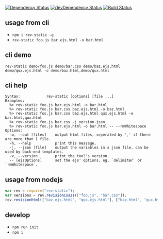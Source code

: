 [![Dependency Status](https://david-dm.org/plantain-00/rev-static.svg)](https://david-dm.org/plantain-00/rev-static)
[![devDependency Status](https://david-dm.org/plantain-00/rev-static/dev-status.svg)](https://david-dm.org/plantain-00/rev-static#info=devDependencies)
[![Build Status](https://travis-ci.org/plantain-00/rev-static.svg?branch=master)](https://travis-ci.org/plantain-00/rev-static)

## usage from cli

+ `npm i rev-static -g`
+ `rev-static foo.js bar.ejs.html -o bar.html`

## cli demo

`rev-static demo/foo.js demo/bar.css demo/baz.ejs.html demo/qux.ejs.html -o demo/baz.html,demo/qux.html`

## cli help

```text
Syntax:            rev-static [options] [file ...]
Examples:
  %> rev-static foo.js bar.ejs.html -o bar.html
  %> rev-static foo.js bar.css baz.ejs.html -o baz.html
  %> rev-static foo.js bar.css baz.ejs.html qux.ejs.html -o baz.html,qux.html
  %> rev-static foo.js bar.css -j version.json
  %> rev-static foo.js bar.ejs.html -o bar.html -- --rmWhitespace
Options:
  -o, --out [files]    output html files, seperated by ',' if there are more than 1 file.
  -h, --help           print this message.
  -j, --json [file]    output the variables in a json file, can be used by back-end templates.
  -v, --version        print the tool's version.
  -- [ejsOptions]      set the ejs' options, eg, `delimiter` or `rmWhitespace`.
```

## usage from nodejs

```js
var rev = require("rev-static");
var versions = rev.revisionCssJs(["foo.js", "bar.css"]);
rev.revisionHtml(["baz.ejs.html", "qux.ejs.html"], ["baz.html", "qux.html"], versions);
```

## develop

+ `npm run init`
+ `npm i`
